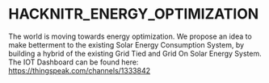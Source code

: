 # HACKNITR_ENERGY_OPTIMIZATION
The world is moving towards energy optimization. We propose an idea to make betterment to the existing Solar Energy Consumption System, by building a hybrid of the existing Grid Tied and Grid On Solar Energy System.
The IOT Dashboard can be found here: https://thingspeak.com/channels/1333842
